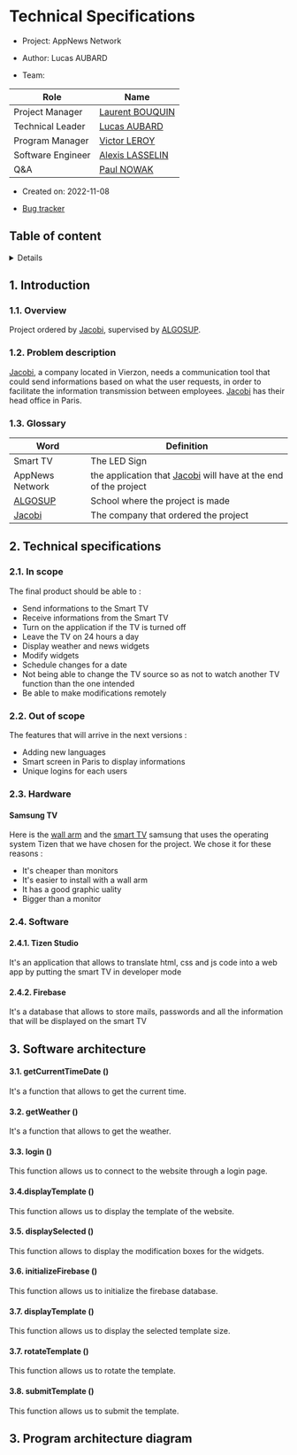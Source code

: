 # Technical Specifications

- Project: AppNews Network

- Author: Lucas AUBARD

- Team:

| Role              | Name                                                                                                                                                                                                                                                          |
| ----------------- | ------------------------------------------------------------------------------------------------------------------------------------------------------------------------------------------------------------------------------------------------------------- |
| Project Manager   | [Laurent BOUQUIN](https://www.linkedin.com/in/laurent-bouquin-60911a1b8/)                                                                                                                                                                                     |
| Technical Leader  | [Lucas AUBARD](https://www.linkedin.com/in/lucas-aubard-596b37251/)                                                                                                                                                                                           |
| Program Manager   | [Victor LEROY](https://www.linkedin.com/in/victor-leroy-64baa3229/)                                                                                                                                                                                           |
| Software Engineer | [Alexis LASSELIN](https://www.linkedin.com/in/alexis-lasselin-318649251/)                                                                                                                                                                                     |
| Q&A               | [Paul NOWAK](https://www.linkedin.com/search/results/all/?heroEntityKey=urn%3Ali%3Afsd_profile%3AACoAADBZVtkBb5ugjrZvpvZmqg93Lt3ap4Wj6S0&keywords=paul%20nowak&origin=RICH_QUERY_SUGGESTION&position=1&searchId=5c69c398-dac9-498a-9729-48bdc1fb2f66&sid=hb-) |

- Created on: 2022-11-08

- [Bug tracker](https://github.com/algosup/2022-2023-project-2-factory-display-Project-4-group/blob/QA/Bug_Tracker.md)

## Table of content

<details>

  > **Note**
  > You can navigate through the document using the table of contents as shown below.
  > ![Tips](https://docs.github.com/assets/cb-47415/images/help/repository/headings_toc.png)

</details>

## 1. Introduction

### 1.1. Overview

Project ordered by [Jacobi](https://jacobi.com/), supervised by [ALGOSUP](https://algosup.com).


### 1.2. Problem description

[Jacobi](https://jacobi.com/), a company located in Vierzon, needs a communication tool that could send informations based on what the user requests, in order to facilitate the information transmission between employees. [Jacobi](https://jacobi.com/) has their head office in Paris.

### 1.3. Glossary

| Word                                   | Definition                                                                             |
| -------------------------------------- | -------------------------------------------------------------------------------------- |
| Smart TV                               | The LED Sign                                                                           |
| AppNews Network                        | the application that [Jacobi](https://jacobi.com/) will have at the end of the project |
| [ALGOSUP](https://algosup.com/fr.html) | School where the project is made                                                       |
| [Jacobi](https://jacobi.com/)          | The company that ordered the project                                                   |
## 2. Technical specifications
### 2.1. In scope

The final product should be able to :

- Send informations to the Smart TV
- Receive informations from the Smart TV
- Turn on the application if the TV is turned off
- Leave the TV on 24 hours a day
- Display weather and news widgets
- Modify widgets
- Schedule changes for a date
- Not being able to change the TV source so as not to watch another TV function than the one intended 
- Be able to make modifications remotely

### 2.2. Out of scope

The features that will arrive in the next versions :

- Adding new languages
- Smart screen in Paris to display informations
- Unique logins for each users

### 2.3. Hardware
#### Samsung TV

Here is the [wall arm](https://www.but.fr/produits/8006023265794/Pack-support-mural-40-a-80-MELICONI-PACK-VESA-400-FIXE.html?comingFrom=t2s) and the [smart TV](https://www.electrodepot.fr/led-samsung-55au6925-uhd-4k-smart.html?gclid=Cj0KCQiAvqGcBhCJARIsAFQ5ke5Y3svlndPqg3oE-S6rhCtynBwlKOWwZm90iZxnxMvUwbKh55gkmPQaAhvlEALw_wcB) samsung that uses the operating system Tizen that we have chosen for the project. We chose it for these reasons :

- It's cheaper than monitors
- It's easier to install with a wall arm
- It has a good graphic uality
- Bigger than a monitor

### 2.4. Software
#### 2.4.1. Tizen Studio

It's an application that allows to translate html, css and js code into a web app by putting the smart TV in developer mode

#### 2.4.2. Firebase

It's a database that allows to store mails, passwords and all the information that will be displayed on the smart TV

## 3. Software architecture

#### 3.1. getCurrentTimeDate ()

It's a function that allows to get the current time.

#### 3.2. getWeather ()

It's a function that allows to get the weather.

#### 3.3. login ()

This function allows us to connect to the website through a login page.

#### 3.4.displayTemplate ()

This function allows us to display the template of the website.

#### 3.5. displaySelected ()

This function allows to display the modification boxes for the widgets.

#### 3.6. initializeFirebase ()

This function allows us to initialize the firebase database.

#### 3.7. displayTemplate ()

This function allows us to display the selected template size.

#### 3.7. rotateTemplate ()

This function allows us to rotate the template.

#### 3.8. submitTemplate ()

This function allows us to submit the template.

## 3. Program architecture diagram